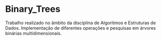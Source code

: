 # Binary_Trees


Trabalho realizado no âmbito da disciplina de Algoritmos e Estruturas de Dados. 
Implementação de diferentes operações e pesquisas em árvores binárias multidimensionais. 

